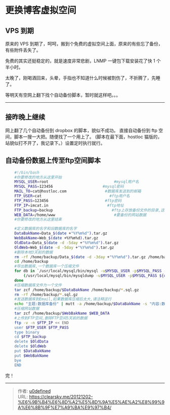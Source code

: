 # 更换博客虚拟空间


## VPS 到期

原来的 VPS 到期了，呵呵，搬到个免费的虚拟空间上面，原来的有些忘了备份，有些附件丢失了。

免费的其实还挺稳定的，就是速度非常悲剧，LNMP 一键包下载安装花了快 1 个半小时。

太晚了，刚喝酒回来，头晕，手指也不知道什么时候被割伤了，不折腾了，先睡了。

等明天有空网上翻下找个自动备份脚本，暂时就这样吧。。。

* * *

## 接昨晚上继续

网上翻了几个自动备份到 dropbox 的脚本，貌似不成功。
直接自动备份到 ftp 空间，脚本一搜一大把。随便找了一个用上了。 (脚本在最下面，hostloc 猫版的，站貌似打不开了，我记录下。）设置定时执行就行。

## 自动备份数据上传至ftp空间脚本

```bash
    #!/bin/bash
    #你要修改的地方从这里开始
    MYSQL_USER=root                             #mysql用户名
    MYSQL_PASS=123456                      #mysql密码
    MAIL_TO=cat@hostloc.com                 #数据库发送到的邮箱
    FTP_USER=cat                              #ftp用户名
    FTP_PASS=123456                         #ftp密码
    FTP_IP=imcat.in                          #ftp地址
    FTP_backup=backup                          #ftp上存放备份文件的目录,这个要自己得ftp上面建的
    WEB_DATA=/home/www                          #要备份的网站数据
    #你要修改的地方从这里结束

    #定义数据库的名字和旧数据库的名字
    DataBakName=Data_$(date +"%Y%m%d").tar.gz
    WebBakName=Web_$(date +%Y%m%d).tar.gz
    OldData=Data_$(date -d -5day +"%Y%m%d").tar.gz
    OldWeb=Web_$(date -d -5day +"%Y%m%d").tar.gz
    #删除本地3天前的数据
    rm -rf /home/backup/Data_$(date -d -3day +"%Y%m%d").tar.gz /home/backup/Web_$(date -d -3day +"%Y%m%d").tar.gz
    cd /home/backup
    #导出数据库,一个数据库一个压缩文件
    for db in `/usr/local/mysql/bin/mysql -u$MYSQL_USER -p$MYSQL_PASS -B -N -e 'SHOW DATABASES' | xargs`; do
        (/usr/local/mysql/bin/mysqldump -u$MYSQL_USER -p$MYSQL_PASS ${db} | gzip -9 - > ${db}.sql.gz)
    done
    #压缩数据库文件为一个文件
    tar zcf /home/backup/$DataBakName /home/backup/*.sql.gz
    rm -rf /home/backup/*.sql.gz
    #发送数据库到Email,如果数据库压缩后太大,请注释这行
    echo "主题:数据库备份" | mutt -a /home/backup/$DataBakName -s "内容:数据库备份" $MAIL_TO
    #压缩网站数据
    tar zcf /home/backup/$WebBakName $WEB_DATA
    #上传到FTP空间,删除FTP空间5天前的数据
    ftp -v -n $FTP_IP << END
    user $FTP_USER $FTP_PASS
    type binary
    cd $FTP_backup
    delete $OldData
    delete $OldWeb
    put $DataBakName
    put $WebBakName
    bye
    END
```
完！

---

> 作者: [u0defined](http://clearsky.me/)  
> URL: https://clearsky.me/20121202-%E6%9B%B4%E6%8D%A2%E5%8D%9A%E5%AE%A2%E8%99%9A%E6%8B%9F%E7%A9%BA%E9%97%B4/  

